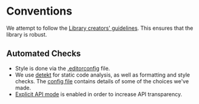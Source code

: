 # Conventions

We attempt to follow
the [Library creators' guidelines](https://kotlinlang.org/docs/jvm-api-guidelines-introduction.html).
This ensures that the library is robust.

## Automated Checks

* Style is done via the [.editorconfig](.editorconfig) file.
* We use [detekt](https://detekt.dev/) for static code analysis, as well as formatting and style checks.
  The [config file](./config/detekt.yml)
  contains details of some of the choices we've made.
* [Explicit API mode](https://kotlinlang.org/docs/jvm-api-guidelines-backward-compatibility.html#explicit-api-mode) is
  enabled in order to increase API transparency.
